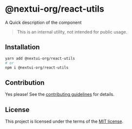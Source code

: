 # @nextui-org/react-utils

A Quick description of the component

> This is an internal utility, not intended for public usage.

## Installation

```sh
yarn add @nextui-org/react-utils
# or
npm i @nextui-org/react-utils
```

## Contribution

Yes please! See the
[contributing guidelines](https://github.com/nextui-org/nextui/blob/master/CONTRIBUTING.md)
for details.

## License

This project is licensed under the terms of the
[MIT license](https://github.com/nextui-org/nextui/blob/master/LICENSE).
